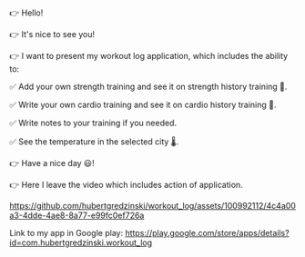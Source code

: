 👉 Hello!

👉 It's nice to see you!

👉 I want to present my workout log application, which includes the ability to:

✅ Add your own strength training and see it on strength history training 💪. 

✅ Write your own cardio training and see it on cardio history training 🏃. 

✅ Write notes to your training if you needed.

✅ See the temperature in the selected city 🌡.

👉 Have a nice day 😃! 

👉 Here I leave the video which includes action of application.  


https://github.com/hubertgredzinski/workout_log/assets/100992112/4c4a00a3-4dde-4ae8-8a77-e99fc0ef726a


Link to my app in Google play: https://play.google.com/store/apps/details?id=com.hubertgredzinski.workout_log

